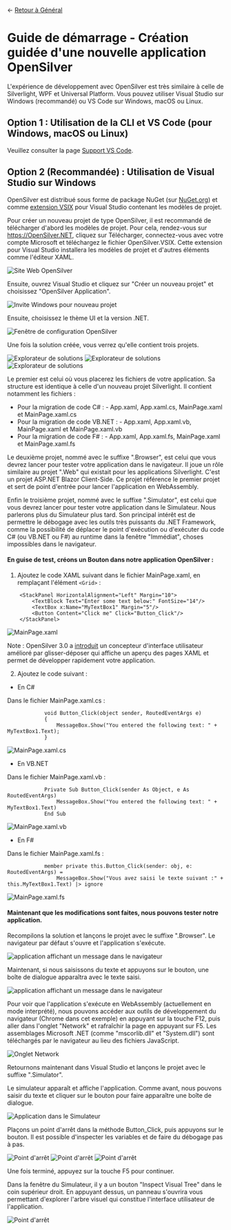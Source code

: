 ← [Retour à Général](/docs/9/1)

# Guide de démarrage - Création guidée d'une nouvelle application OpenSilver

L'expérience de développement avec OpenSilver est très similaire à celle de Silverlight, WPF et Universal Platform. Vous pouvez utiliser Visual Studio sur Windows (recommandé) ou VS Code sur Windows, macOS ou Linux.

## Option 1 : Utilisation de la CLI et VS Code (pour Windows, macOS ou Linux)

Veuillez consulter la page [Support VS Code](/documentation/how-to-topics/visual-studio-code-support.html).

## Option 2 (Recommandée) : Utilisation de Visual Studio sur Windows

OpenSilver est distribué sous forme de package NuGet (sur [NuGet.org](https://www.nuget.org/packages/OpenSilver)) et comme [extension VSIX](https://www.opensilver.net/download.aspx) pour Visual Studio contenant les modèles de projet.

Pour créer un nouveau projet de type OpenSilver, il est recommandé de télécharger d'abord les modèles de projet. Pour cela, rendez-vous sur https://OpenSilver.NET, cliquez sur Télécharger, connectez-vous avec votre compte Microsoft et téléchargez le fichier OpenSilver.VSIX. Cette extension pour Visual Studio installera les modèles de projet et d'autres éléments comme l'éditeur XAML.

![Site Web OpenSilver](https://raw.githubusercontent.com/UserwareDocumentation/userware-docs/main/images/f3e24893c20d4f098f7b9399e3d53105.png)

Ensuite, ouvrez Visual Studio et cliquez sur "Créer un nouveau projet" et choisissez "OpenSilver Application".

![Invite Windows pour nouveau projet](https://raw.githubusercontent.com/UserwareDocumentation/userware-docs/main/images/e0b6fbf2c414468dbb62dd4c3d1027bb.png)

Ensuite, choisissez le thème UI et la version .NET.

![Fenêtre de configuration OpenSilver](https://raw.githubusercontent.com/UserwareDocumentation/userware-docs/main/images/5b1a09d23bb2475e8a0642c7fef9c31f.png)

Une fois la solution créée, vous verrez qu'elle contient trois projets.

![Explorateur de solutions](https://raw.githubusercontent.com/UserwareDocumentation/userware-docs/main/images/68daf3de9f7b41d7b2eaaad9b50e310c.png)
![Explorateur de solutions](https://raw.githubusercontent.com/UserwareDocumentation/userware-docs/main/images/23b3164cb16446a29aa14fc1032ab664.png)
![Explorateur de solutions](https://raw.githubusercontent.com/UserwareDocumentation/userware-docs/main/images/db102b78a18b4ca39252b28129e46074.png)

Le premier est celui où vous placerez les fichiers de votre application. Sa structure est identique à celle d'un nouveau projet Silverlight. Il contient notamment les fichiers :

* Pour la migration de code C# : - App.xaml, App.xaml.cs, MainPage.xaml et MainPage.xaml.cs
* Pour la migration de code VB.NET : - App.xaml, App.xaml.vb, MainPage.xaml et MainPage.xaml.vb
* Pour la migration de code F# : - App.xaml, App.xaml.fs, MainPage.xaml et MainPage.xaml.fs

Le deuxième projet, nommé avec le suffixe ".Browser", est celui que vous devrez lancer pour tester votre application dans le navigateur. Il joue un rôle similaire au projet ".Web" qui existait pour les applications Silverlight. C'est un projet ASP.NET Blazor Client-Side. Ce projet référence le premier projet et sert de point d'entrée pour lancer l'application en WebAssembly.

Enfin le troisième projet, nommé avec le suffixe ".Simulator", est celui que vous devrez lancer pour tester votre application dans le Simulateur. Nous parlerons plus du Simulateur plus tard. Son principal intérêt est de permettre le débogage avec les outils très puissants du .NET Framework, comme la possibilité de déplacer le point d'exécution ou d'exécuter du code C# (ou VB.NET ou F#) au runtime dans la fenêtre "Immédiat", choses impossibles dans le navigateur.

#### En guise de test, créons un Bouton dans notre application OpenSilver :

1. Ajoutez le code XAML suivant dans le fichier MainPage.xaml, en remplaçant l'élément `<Grid>` :

```
    <StackPanel HorizontalAlignment="Left" Margin="10">
        <TextBlock Text="Enter some text below:" FontSize="14"/>
        <TextBox x:Name="MyTextBox1" Margin="5"/>
        <Button Content="Click me" Click="Button_Click"/>
    </StackPanel>
```

![MainPage.xaml](https://raw.githubusercontent.com/UserwareDocumentation/userware-docs/main/images/cbbf7f39a6574502bb6076d9ffdd1f98.png)

Note : OpenSilver 3.0 a [introduit](https://opensilver.net/announcements/3-0/) un concepteur d'interface utilisateur amélioré par glisser-déposer qui affiche un aperçu des pages XAML et permet de développer rapidement votre application.

2. Ajoutez le code suivant :

- En C#

Dans le fichier MainPage.xaml.cs :
```
			void Button_Click(object sender, RoutedEventArgs e)
			{
			    MessageBox.Show("You entered the following text: " + MyTextBox1.Text);
			}
```
![MainPage.xaml.cs](https://raw.githubusercontent.com/UserwareDocumentation/userware-docs/main/images/192a6e2062614706b9f233a307e9a0a1.png)

- En VB.NET

Dans le fichier MainPage.xaml.vb :

```
			Private Sub Button_Click(sender As Object, e As RoutedEventArgs)
			    MessageBox.Show("You entered the following text: " + MyTextBox1.Text)
			End Sub
```
![MainPage.xaml.vb](https://raw.githubusercontent.com/UserwareDocumentation/userware-docs/main/images/19bb28c4e4e5436c8d107bbaa31a34e1.png)

- En F#

Dans le fichier MainPage.xaml.fs :

```
            member private this.Button_Click(sender: obj, e: RoutedEventArgs) =
                MessageBox.Show("Vous avez saisi le texte suivant :" + this.MyTextBox1.Text) |> ignore
```
![MainPage.xaml.fs](https://raw.githubusercontent.com/UserwareDocumentation/userware-docs/main/images/613f794514a94ab39281a42b4abdb40b.png)

#### Maintenant que les modifications sont faites, nous pouvons tester notre application.

Recompilons la solution et lançons le projet avec le suffixe ".Browser". Le navigateur par défaut s'ouvre et l'application s'exécute.

![application affichant un message dans le navigateur](https://raw.githubusercontent.com/UserwareDocumentation/userware-docs/main/images/6e6682dc5e554c0dbba1fe07c12925d5.png)

Maintenant, si nous saisissons du texte et appuyons sur le bouton, une boîte de dialogue apparaîtra avec le texte saisi.

![application affichant un message dans le navigateur](https://raw.githubusercontent.com/UserwareDocumentation/userware-docs/main/images/cb853cc91b3145ac99e71418aea51288.png)

Pour voir que l'application s'exécute en WebAssembly (actuellement en mode interprété), nous pouvons accéder aux outils de développement du navigateur (Chrome dans cet exemple) en appuyant sur la touche F12, puis aller dans l'onglet "Network" et rafraîchir la page en appuyant sur F5. Les assemblages Microsoft .NET (comme "mscorlib.dll" et "System.dll") sont téléchargés par le navigateur au lieu des fichiers JavaScript.

![Onglet Network](https://raw.githubusercontent.com/UserwareDocumentation/userware-docs/main/images/49abf1208e224fb5a59a3846e9cdbbd5.png)

Retournons maintenant dans Visual Studio et lançons le projet avec le suffixe ".Simulator".

Le simulateur apparaît et affiche l'application. Comme avant, nous pouvons saisir du texte et cliquer sur le bouton pour faire apparaître une boîte de dialogue.

![Application dans le Simulateur](https://raw.githubusercontent.com/UserwareDocumentation/userware-docs/main/images/86558089e1cb4c87b4fed837d6be5663.png)

Plaçons un point d'arrêt dans la méthode Button_Click, puis appuyons sur le bouton. Il est possible d'inspecter les variables et de faire du débogage pas à pas.

![Point d'arrêt](https://raw.githubusercontent.com/UserwareDocumentation/userware-docs/main/images/9c99afa2625142ac8082e7dafdaf4bce.png)
![Point d'arrêt](https://raw.githubusercontent.com/UserwareDocumentation/userware-docs/main/images/09af553e213e40e8a413c36e9b0e4195.png)
![Point d'arrêt](https://raw.githubusercontent.com/UserwareDocumentation/userware-docs/main/images/9d4b9b67990e498597a47409581dd0ab.png)

Une fois terminé, appuyez sur la touche F5 pour continuer.

Dans la fenêtre du Simulateur, il y a un bouton "Inspect Visual Tree" dans le coin supérieur droit. En appuyant dessus, un panneau s'ouvrira vous permettant d'explorer l'arbre visuel qui constitue l'interface utilisateur de l'application.

![Point d'arrêt](https://raw.githubusercontent.com/UserwareDocumentation/userware-docs/main/images/04cfe1904ca24056882cd73f49b9feef.png)